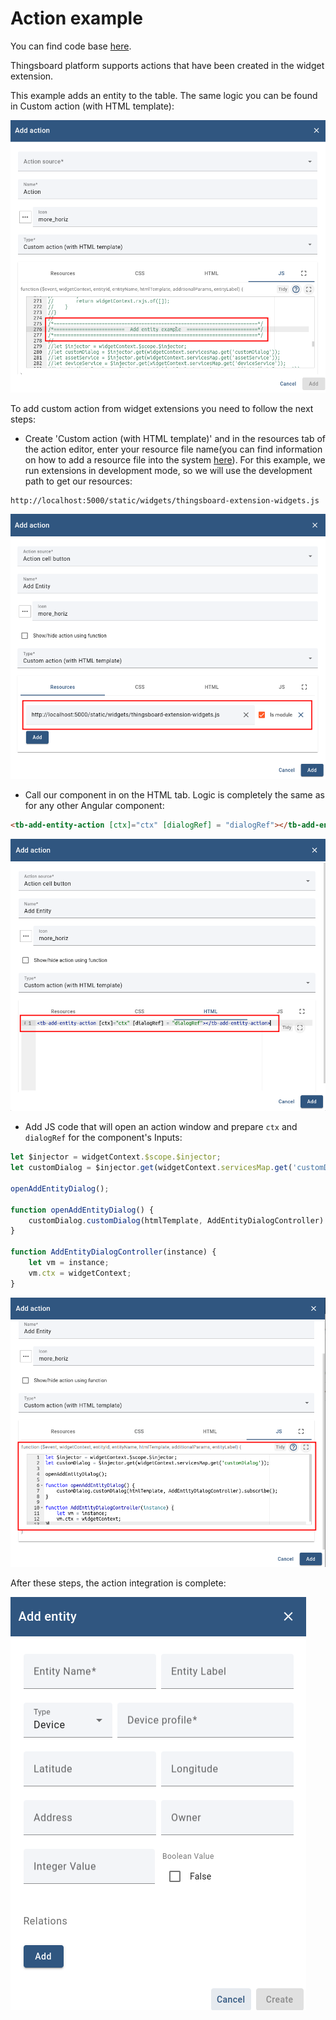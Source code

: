 Action example
=====================

You can find code base [here](../../src/examples/example-action).

Thingsboard platform supports actions that have been created in the widget extension.

This example adds an entity to the table. The same logic you can be found in Custom action (with HTML template):

![img.png](../images/example-action-images/action-example.png)

To add custom action from widget extensions you need to follow the next steps:

- Create 'Custom action (with HTML template)' and in the resources tab
of the action editor, enter your resource file name(you can find information on how to add a resource file into the system [here](https://thingsboard.io/docs/user-guide/contribution/widgets-development/#thingsBoard-extensions)).
  For this example, we run extensions in development mode, so we will use the development path to get our resources:
```
http://localhost:5000/static/widgets/thingsboard-extension-widgets.js
```

![img.png](../images/example-action-images/action-resource-tab.png)

- Call our component in on the HTML tab. Logic is completely the same as for any other Angular component:
```html
<tb-add-entity-action [ctx]="ctx" [dialogRef] = "dialogRef"></tb-add-entity-action>
```

![img.png](../images/example-action-images/action-html-tab.png)

- Add JS code that will open an action window and prepare ```ctx``` and ```dialogRef``` for the component's Inputs:

```javascript
let $injector = widgetContext.$scope.$injector;
let customDialog = $injector.get(widgetContext.servicesMap.get('customDialog'));

openAddEntityDialog();

function openAddEntityDialog() {
    customDialog.customDialog(htmlTemplate, AddEntityDialogController).subscribe();
}

function AddEntityDialogController(instance) {
    let vm = instance;
    vm.ctx = widgetContext;
}
```

![img.png](../images/example-action-images/action-js-tab.png)

After these steps, the action integration is complete:

![img.png](../images/example-action-images/action-work.png)
